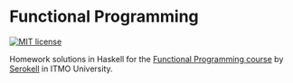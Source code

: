 # Functional Programming

[![MIT license](https://img.shields.io/badge/license-MIT-blue.svg)](https://github.com/IlyaBizyaev/fp-homework/blob/master/LICENSE)

Homework solutions in Haskell for the [Functional Programming course](https://github.com/jagajaga/itmo-fp-2020) by [Serokell](http://https://serokell.io) in ITMO University.
